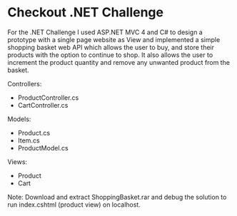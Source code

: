 # Checkout .NET Challenge

For the .NET Challenge I used ASP.NET MVC 4 and C# to design a prototype with a single page website as View and implemented a simple shopping basket web API which allows the user to buy, and store their products with the option to continue to shop. It also allows the user to increment the product quantity and remove any unwanted product from the basket.

Controllers:
 - ProductController.cs
 - CartController.cs

Models:
 - Product.cs
 - Item.cs
 - ProductModel.cs
 
 Views:
 - Product
 - Cart

Note: Download and extract ShoppingBasket.rar and debug the solution to run index.cshtml (product view) on localhost.

